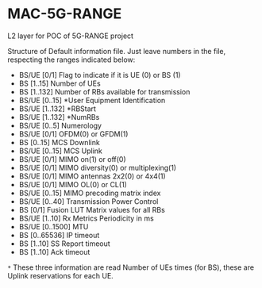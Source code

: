 # MAC-5G-RANGE

L2 layer for POC of 5G-RANGE project

Structure of Default information file. Just leave numbers in the file, respecting the ranges indicated below:


 - BS/UE	[0/1]		Flag to indicate if it is UE (0) or BS (1)
 - BS		[1..15]		Number of UEs 
 - BS		[1..132]	Number of RBs available for transmission
 - BS/UE	[0..15]		*User Equipment Identification
 - BS/UE	[1..132]	*RBStart
 - BS/UE	[1..132]	*NumRBs
 - BS/UE 	[0..5]		Numerology
 - BS/UE 	[0/1]		OFDM(0) or GFDM(1)
 - BS		[0..15]		MCS Downlink
 - BS/UE	[0..15]		MCS Uplink
 - BS/UE	[0/1]		MIMO on(1) or off(0)
 - BS/UE	[0/1]		MIMO diversity(0) or multiplexing(1)
 - BS/UE	[0/1]		MIMO antennas 2x2(0) or 4x4(1)
 - BS/UE	[0/1]		MIMO OL(0) or CL(1)
 - BS/UE	[0..15]		MIMO precoding matrix index
 - BS/UE 	[0..40]	    Transmission Power Control
 - BS		[0/1]		Fusion LUT Matrix values for all RBs
 - BS/UE	[1..10]	    Rx Metrics Periodicity in ms
 - BS/UE	[0..1500]	MTU
 - BS		[0..65536]	IP timeout
 - BS		[1..10]	    SS Report timeout
 - BS		[1..10]	    Ack timeout


`*` These three information are read Number of UEs times (for BS), these are Uplink reservations for each UE. 
